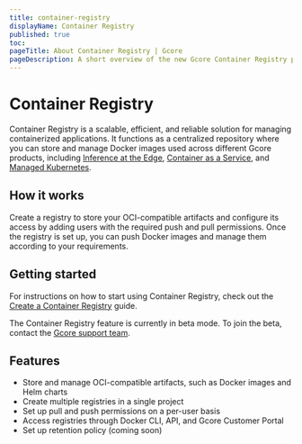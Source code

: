```yaml
---
title: container-registry
displayName: Container Registry
published: true
toc:
pageTitle: About Container Registry | Gcore
pageDescription: A short overview of the new Gcore Container Registry product.
---
```

# Container Registry

Container Registry is a scalable, efficient, and reliable solution for managing containerized applications. It functions as a centralized repository where you can store and manage Docker images used across different Gcore products, including <a href="https://gcore.com/docs/cloud/inference-at-the-edge" target="_blank">Inference at the Edge</a>, <a href="https://gcore.com/docs/cloud/caas" target="_blank">Container as a Service</a>, and <a href="https://gcore.com/docs/cloud/kubernetes/about-gcore-kubernetes" target="_blank">Managed Kubernetes</a>. 

## How it works

Create a registry to store your OCI-compatible artifacts and configure its access by adding users with the required push and pull permissions. Once the registry is set up, you can push Docker images and manage them according to your requirements. 

## Getting started

For instructions on how to start using Container Registry, check out the <a href="https://gcore.com/docs/cloud/container-registry/create-container-registry" target="_blank">Create a Container Registry</a> guide. 

<alert-element type="info" title="Info">
 
The Container Registry feature is currently in beta mode. To join the beta, contact the [Gcore support team](mailto:support@gcore.com). 

</alert-element>

## Features

* Store and manage OCI-compatible artifacts, such as Docker images and Helm charts
* Create multiple registries in a single project 
* Set up pull and push permissions on a per-user basis 
* Access registries through Docker CLI, API, and Gcore Customer Portal 
* Set up retention policy (coming soon) 
